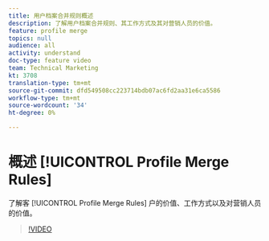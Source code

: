 ```yaml
---
title: 用户档案合并规则概述
description: 了解用户档案合并规则、其工作方式及其对营销人员的价值。
feature: profile merge
topics: null
audience: all
activity: understand
doc-type: feature video
team: Technical Marketing
kt: 3708
translation-type: tm+mt
source-git-commit: dfd549508cc223714bdb07ac6fd2aa31e6ca5586
workflow-type: tm+mt
source-wordcount: '34'
ht-degree: 0%

---
```



# 概述 [!UICONTROL Profile Merge Rules]

了解客 [!UICONTROL Profile Merge Rules] 户的价值、工作方式以及对营销人员的价值。

>[!VIDEO](https://video.tv.adobe.com/v/28974/?quality=12)
